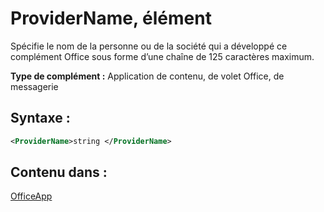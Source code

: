 
# <a name="providername-element"></a>ProviderName, élément
Spécifie le nom de la personne ou de la société qui a développé ce complément Office sous forme d’une chaîne de 125 caractères maximum.

 **Type de complément :** Application de contenu, de volet Office, de messagerie


## <a name="syntax:"></a>Syntaxe :


```XML
<ProviderName>string </ProviderName>
```


## <a name="contained-in:"></a>Contenu dans :

[OfficeApp](../../reference/manifest/officeapp.md)

